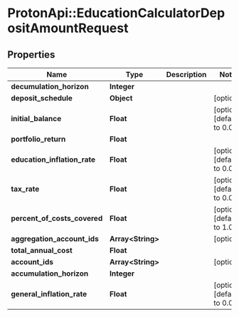# ProtonApi::EducationCalculatorDepositAmountRequest

## Properties
Name | Type | Description | Notes
------------ | ------------- | ------------- | -------------
**decumulation_horizon** | **Integer** |  | 
**deposit_schedule** | **Object** |  | [optional] 
**initial_balance** | **Float** |  | [optional] [default to 0.0]
**portfolio_return** | **Float** |  | 
**education_inflation_rate** | **Float** |  | [optional] [default to 0.05]
**tax_rate** | **Float** |  | [optional] [default to 0.0]
**percent_of_costs_covered** | **Float** |  | [optional] [default to 1.0]
**aggregation_account_ids** | **Array&lt;String&gt;** |  | [optional] 
**total_annual_cost** | **Float** |  | 
**account_ids** | **Array&lt;String&gt;** |  | [optional] 
**accumulation_horizon** | **Integer** |  | 
**general_inflation_rate** | **Float** |  | [optional] [default to 0.0]



